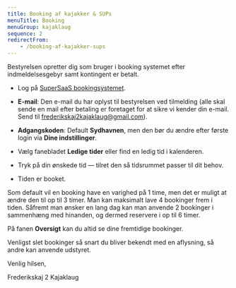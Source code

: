 ```yaml
---
title: Booking af kajakker & SUPs
menuTitle: Booking
menuGroup: kajaklaug
sequence: 2
redirectFrom:
    - /booking-af-kajakker-sups
---
```

Bestyrelsen opretter dig som bruger i booking systemet efter indmeldelsesgebyr samt kontingent er betalt.

- Log på <a href="https://www.supersaas.dk/schedule/Frederikskaj2kajaklaug/Kajakker_&_SUPs" target="_blank">SuperSaaS bookingsystemet</a>.

- **E-mail**: Den e-mail du har oplyst til bestyrelsen ved tilmelding (alle skal sende en mail efter betaling er foretaget for at sikre vi kender din e-mail. Send til frederikskaj2kajaklaug@gmail.com).

- **Adgangskoden**: Default **Sydhavnen**, men den bør du ændre efter første login via **Dine indstillinger**.

- Vælg fanebladet **Ledige tider** eller find en ledig tid i kalenderen.

- Tryk på din ønskede tid &mdash; tilret den så tidsrummet passer til dit behov.

- Tiden er booket.

Som default vil en booking have en varighed på 1&nbsp;time, men det er muligt at ændre den til op til 3&nbsp;timer. Man kan maksimalt lave 4&nbsp;bookinger frem i tiden. Såfremt man ønsker en lang dag kan man anvende 2&nbsp;bookinger i sammenhæng med hinanden, og dermed reservere i op til 6&nbsp;timer.

På fanen **Oversigt** kan du altid se dine fremtidige bookinger.

Venligst slet bookinger så snart du bliver bekendt med en aflysning, så andre kan anvende udstyret.

Venlig hilsen,

Frederikskaj 2 Kajaklaug